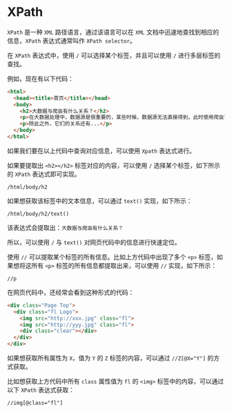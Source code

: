 # XPath

`XPath` 是一种 `XML` 路径语言，通过该语言可以在 `XML` 文档中迅速地查找到相应的信息，`XPath` 表达式通常叫作 `XPath selector`。

在 `XPath` 表达式中，使用 `/` 可以选择某个标签，并且可以使用 `/` 进行多层标签的查找。

例如，现在有以下代码：

```html
<html>
  <head><title>首页</title></head>
  <body>
    <h2>大数据与爬虫有什么关系？</h2>
    <p>在大数据处理中，数据源是很重要的，某些时候，数据源无法直接得到，此时使用爬虫可以轻松对大量的数据采集...</p>
    <p>除此之外，它们的关系还有...</p>
  </body>
</html>
```

如果我们要在以上代码中查询对应信息，可以使用 `Xpath` 表达式进行。

如果要提取出 `<h2></h2>` 标签对应的内容，可以使用 `/` 选择某个标签，如下所示的 `XPath` 表达式即可实现。

```
/html/body/h2
```

如果想获取该标签中的文本信息，可以通过 `text()` 实现，如下所示：

```
/html/body/h2/text()
```

该表达式会提取出：`大数据与爬虫有什么关系？`

所以，可以使用 `/` 与 `text()` 对网页代码中的信息进行快速定位。

使用 `//` 可以提取某个标签的所有信息。比如上方代码中出现了多个 `<p>` 标签，如果想将这所有 `<p>` 标签的所有信息都提取出来，可以使用 `//` 实现，如下所示：

```
//p
```

在网页代码中，还经常会看到这种形式的代码：

```html
<div class="Page Top">
  <div class="fl Logo">
    <img src="http://xxx.jpg" class="fl">
    <img src="http://yyy.jpg" class="fl">
    <div class="clear"></div>
  </div>
</div>
```

如果想获取所有属性为 `X`，值为 `Y` 的 `Z` 标签的内容，可以通过 `//Z[@X="Y"]` 的方式获取。

比如想获取上方代码中所有 `class` 属性值为 `fl` 的 `<img>` 标签中的内容，可以通过以下 `XPath` 表达式获取：

```
//img[@class="fl"]
```